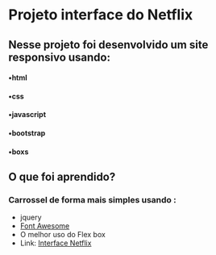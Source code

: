 # Projeto interface do Netflix
## Nesse projeto foi desenvolvido um site responsivo usando:
 
#### •html
#### •css
#### •javascript
#### •bootstrap
#### •boxs 

## O que foi aprendido?
### Carrossel de forma mais simples usando : 
* jquery
* [Font Awesome](https://fontawesome.com/search?q=play&s=solid%2Cbrands)
* O melhor uso do Flex box
* Link: [Interface Netflix](https://newinterface-netflix.netlify.app)
